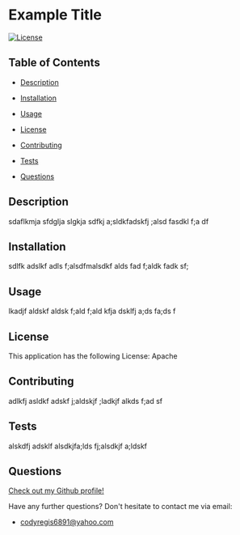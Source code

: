 # Example Title

[![License](https://img.shields.io/badge/License-Apache%202.0-blue.svg)](https://opensource.org/licenses/Apache-2.0)


## Table of Contents

* [Description](#description)

* [Installation](#installation)

* [Usage](#usage)

* [License](#license)

* [Contributing](#contributing)

* [Tests](#tests)

* [Questions](#questions)


## Description

sdaflkmja sfdglja slgkja sdfkj a;sldkfadskfj ;alsd fasdkl f;a df


## Installation

sdlfk adslkf adls f;alsdfmalsdkf alds fad f;aldk fadk sf;


## Usage

lkadjf aldskf aldsk f;ald f;ald kfja dsklfj a;ds fa;ds f


## License 

This application has the following License: Apache


## Contributing

adlkfj asldkf adskf j;aldskjf ;ladkjf alkds f;ad sf


## Tests

alskdfj adsklf alsdkjfa;lds fj;alsdkjf a;ldskf 


## Questions

[Check out my Github profile!](https://www.github.com/codyregis6891)

Have any further questions? Don't hesitate to contact me via email:
* codyregis6891@yahoo.com